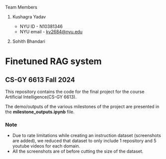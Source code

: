 Team Members
1. Kushagra Yadav 
   * NYU ID - N10381346
   * NYU email - ky2684@nyu.edu

2. Sohith Bhandari

# Finetuned RAG system


## CS-GY 6613 Fall 2024

This repository contains the code for the final project for the course Artificial Intelligence(CS-GY 6613).

The demo/outputs of the various milestones of the project are presented in the **milestone_outputs.ipynb** file.

### Note
- Due to rate limitations while creating an instruction dataset (screenshots are added), we reduced that dataset to only include 1 repository and 5 youtube videos for each domain.
- All the screenshots are of before cutting the size of the dataset.
